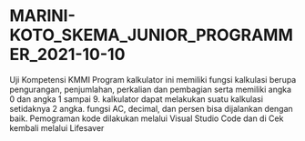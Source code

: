 # MARINI-KOTO_SKEMA_JUNIOR_PROGRAMMER_2021-10-10
Uji Kompetensi KMMI
Program kalkulator ini memiliki fungsi kalkulasi berupa pengurangan, penjumlahan, perkalian dan pembagian serta memiliki angka 0 dan angka 1 sampai 9.
kalkulator dapat melakukan suatu kalkulasi setidaknya 2 angka. 
fungsi AC, decimal, dan persen bisa dijalankan dengan baik.
Pemograman kode dilakukan melalui Visual Studio Code dan di Cek kembali melalui Lifesaver
